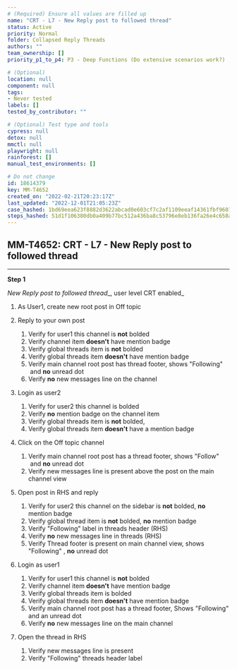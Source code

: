 ```yaml
---
# (Required) Ensure all values are filled up
name: "CRT - L7 - New Reply post to followed thread"
status: Active
priority: Normal
folder: Collapsed Reply Threads
authors: ""
team_ownership: []
priority_p1_to_p4: P3 - Deep Functions (Do extensive scenarios work?)

# (Optional)
location: null
component: null
tags:
- Never tested
labels: []
tested_by_contributor: ""

# (Optional) Test type and tools
cypress: null
detox: null
mmctl: null
playwright: null
rainforest: []
manual_test_environments: []

# Do not change
id: 18614379
key: MM-T4652
created_on: "2022-02-21T20:23:17Z"
last_updated: "2022-12-01T21:05:23Z"
case_hashed: 1bd69eea623f8882d3622abcad0e603cf7c2af1109eeaf14361fbf9601ba583311e7c46923b5dfca93138232351c22aa
steps_hashed: 51d1f106380db0a409b77bc512a436ba8c53796e8eb136fa26e4c658a63fcf1854097efc95856362aa51e13a2361508f
---
```


<!-- (Auto-generated) Based on frontmatter's "key" and "name" -->

## MM-T4652: CRT - L7 - New Reply post to followed thread

---

**Step 1**

_New Reply post to followed thread_\_, user level CRT enabled\_

1. As User1, create new root post in Off topic

2. Reply to your own post

   1. Verify for user1 this channel is **not** bolded
   2. Verify channel item **doesn't** have mention badge
   3. Verify global threads item is **not** bolded
   4. Verify global threads item **doesn't** have mention badge
   5. Verify main channel root post has thread footer, shows "Following"  and **no** unread dot
   6. Verify **no** new messages line on the channel

3. Login as user2

   1. Verify for user2 this channel is bolded
   2. Verify **no** mention badge on the channel item
   3. Verify global threads item is **not** bolded, 
   4. Verify global threads item **doesn't** have a mention badge

4. Click on the Off topic channel

   1. Verify main channel root post has a thread footer, shows "Follow"  and **no** unread dot 
   2. Verify new messages line is present above the post on the main channel view

5. Open post in RHS and reply 

   1. Verify for user2 this channel on the sidebar is **not** bolded, **no** mention badge
   2. Verify global thread item is **not** bolded, **no** mention badge
   3. Verify "Following" label in threads header (RHS)
   4. Verify **no** new messages line in threads (RHS)
   5. Verify Thread footer is present on main channel view, shows "Following" , **no** unread dot

6. Login as user1

   1. Verify for user1 this channel is **not** bolded
   2. Verify channel item **doesn't** have mention badge
   3. Verify global threads item is bolded
   4. Verify global threads item **doesn't** have mention badge
   5. Verify main channel root post has a thread footer, Shows "Following" and an unread dot
   6. Verify **no** new messages line on the main channel

7. Open the thread in RHS

   1. Verify new messages line is present
   2. Verify "Following" threads header label
